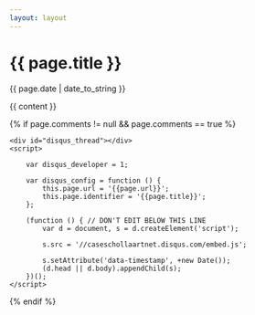 ```yaml
---
layout: layout
--- 
```

<h1>{{ page.title }}</h1>
<div class="subtitle">{{ page.date | date_to_string }}</div>

{{ content }}


  {% if page.comments != null && page.comments == true %}

    <div id="disqus_thread"></div>
    <script>

        var disqus_developer = 1;

        var disqus_config = function () {
            this.page.url = '{{page.url}}';
            this.page.identifier = '{{page.title}}';
        };

        (function () { // DON'T EDIT BELOW THIS LINE
            var d = document, s = d.createElement('script');

            s.src = '//caseschollaartnet.disqus.com/embed.js';

            s.setAttribute('data-timestamp', +new Date());
            (d.head || d.body).appendChild(s);
        })();
    </script>
{% endif %}